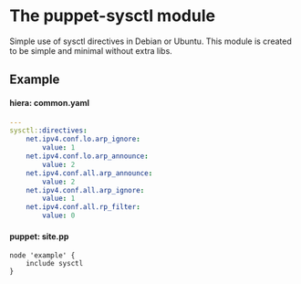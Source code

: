 # The puppet-sysctl module

Simple use of sysctl directives in Debian or Ubuntu. This module is created to
be simple and minimal without extra libs.

## Example

#### hiera: common.yaml

```yaml
---
sysctl::directives:
    net.ipv4.conf.lo.arp_ignore:
        value: 1
    net.ipv4.conf.lo.arp_announce:
        value: 2
    net.ipv4.conf.all.arp_announce:
        value: 2
    net.ipv4.conf.all.arp_ignore:
        value: 1
    net.ipv4.conf.all.rp_filter:
        value: 0
```

#### puppet: site.pp

```puppet
node 'example' {
    include sysctl
}
```
